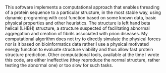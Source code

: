 This software implements a computational approach that enables threading of a protein sequence to a particular structure, in the most stable way, using dynamic programing with cost function based on some known data, basic physical properties and other heuristics.
The structure is left hand beta helical (LHBH) structure, a structure suspected of facilitating abnormal aggregation and creation of fibrils associated with prion diseases. My computational algorithm does not try to directly simulate the physical forces nor is it based on bioinformatics data rather I use a physical motivated energy function to evaluate structure viability and thus allow fast protein structure prediction. Other computational tools, available at the time I wrote this code, are either ineffective (they reproduce the normal structure, rather testing the abnormal one) or too slow for such tasks. 
